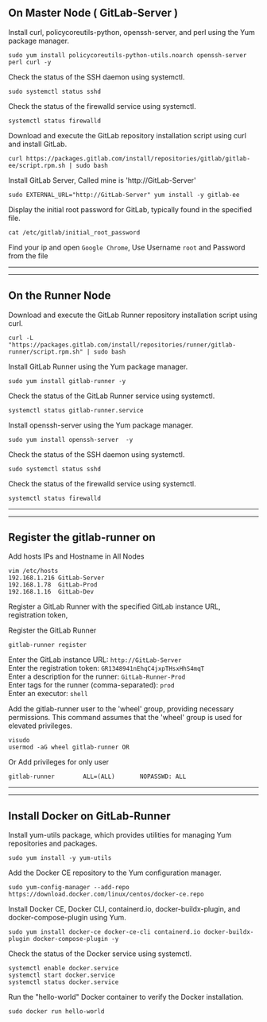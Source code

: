 ## On Master Node ( GitLab-Server )

Install curl, policycoreutils-python, openssh-server, and perl using the Yum package manager.
```
sudo yum install policycoreutils-python-utils.noarch openssh-server perl curl -y
```

Check the status of the SSH daemon using systemctl.
```
sudo systemctl status sshd
```

Check the status of the firewalld service using systemctl.
```
systemctl status firewalld
```

Download and execute the GitLab repository installation script using curl and install GitLab.
```
curl https://packages.gitlab.com/install/repositories/gitlab/gitlab-ee/script.rpm.sh | sudo bash
```

Install GitLab  Server, Called mine is 'http://GitLab-Server'
```
sudo EXTERNAL_URL="http://GitLab-Server" yum install -y gitlab-ee
```


Display the initial root password for GitLab, typically found in the specified file.
```
cat /etc/gitlab/initial_root_password
```

Find your ip and open `Google Chrome`, Use Username `root` and Password from the file 

___
___


## On the Runner Node 

Download and execute the GitLab Runner repository installation script using curl.
```
curl -L "https://packages.gitlab.com/install/repositories/runner/gitlab-runner/script.rpm.sh" | sudo bash
```

Install GitLab Runner using the Yum package manager.
```
sudo yum install gitlab-runner -y
```

Check the status of the GitLab Runner service using systemctl.
```
systemctl status gitlab-runner.service
```

Install openssh-server using the Yum package manager.
```
sudo yum install openssh-server  -y
```

Check the status of the SSH daemon using systemctl.
```
sudo systemctl status sshd
```

Check the status of the firewalld service using systemctl.
```
systemctl status firewalld
```
___
___


## Register the gitlab-runner on 

Add hosts IPs and Hostname in All Nodes
```
vim /etc/hosts
192.168.1.216 GitLab-Server
192.168.1.78  GitLab-Prod
192.168.1.16  GitLab-Dev
```

Register a GitLab Runner with the specified GitLab instance URL, registration token,

Register the GitLab Runner
```
gitlab-runner register
```
Enter the GitLab instance URL: `http://GitLab-Server`  
Enter the registration token:  `GR1348941nEhqC4jxpTHsxHhS4mqT`  
Enter a description for the runner: `GitLab-Runner-Prod`  
Enter tags for the runner (comma-separated): `prod`  
Enter an executor:  `shell`  



Add the gitlab-runner user to the 'wheel' group, providing necessary permissions.
This command assumes that the 'wheel' group is used for elevated privileges.


```
visudo
usermod -aG wheel gitlab-runner OR 
```
Or Add privileges for only user
```
gitlab-runner        ALL=(ALL)       NOPASSWD: ALL
```
___
___

## Install Docker on GitLab-Runner

Install yum-utils package, which provides utilities for managing Yum repositories and packages.
```
sudo yum install -y yum-utils
```

Add the Docker CE repository to the Yum configuration manager.
```
sudo yum-config-manager --add-repo https://download.docker.com/linux/centos/docker-ce.repo
```

Install Docker CE, Docker CLI, containerd.io, docker-buildx-plugin, and docker-compose-plugin using Yum.
```
sudo yum install docker-ce docker-ce-cli containerd.io docker-buildx-plugin docker-compose-plugin -y
```

Check the status of the Docker service using systemctl.
```
systemctl enable docker.service
systemctl start docker.service
systemctl status docker.service
```

Run the "hello-world" Docker container to verify the Docker installation.
```
sudo docker run hello-world
```
